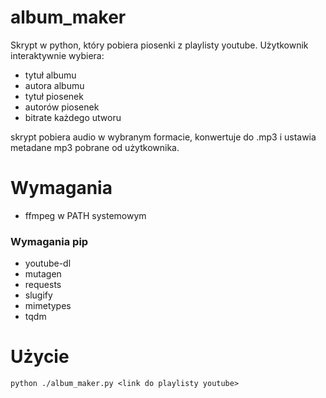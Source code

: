 # album_maker

Skrypt w python, który pobiera piosenki z playlisty youtube. Użytkownik interaktywnie
wybiera:

- tytuł albumu
- autora albumu
- tytuł piosenek
- autorów piosenek
- bitrate każdego utworu

skrypt pobiera audio w wybranym formacie, konwertuje do .mp3 i ustawia metadane mp3
pobrane od użytkownika.

# Wymagania

- ffmpeg w PATH systemowym

### Wymagania pip

- youtube-dl
- mutagen
- requests
- slugify
- mimetypes
- tqdm

# Użycie

```
python ./album_maker.py <link do playlisty youtube>
```
